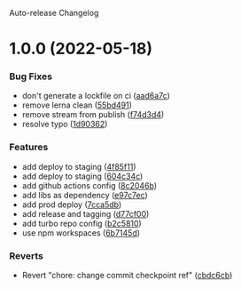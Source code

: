 Auto-release Changelog

# 1.0.0 (2022-05-18)


### Bug Fixes

* don't generate a lockfile on ci ([aad6a7c](https://github.com/Gilbertly/sls-starter-monorepo/commit/aad6a7c209d00b452b9dd744c53c10a9ba6fc899))
* remove lerna clean ([55bd491](https://github.com/Gilbertly/sls-starter-monorepo/commit/55bd491ae44af3e973bbe30ea6689221528cf071))
* remove stream from publish ([f74d3d4](https://github.com/Gilbertly/sls-starter-monorepo/commit/f74d3d47dba2a59cccd577a567130fad5e6944cd))
* resolve typo ([1d90362](https://github.com/Gilbertly/sls-starter-monorepo/commit/1d90362eea0dfad856ac5d74d52e98dfb5632930))


### Features

* add deploy to staging ([4f85f11](https://github.com/Gilbertly/sls-starter-monorepo/commit/4f85f1173ac32a2736a14d17550209e5bf74f493))
* add deploy to staging ([604c34c](https://github.com/Gilbertly/sls-starter-monorepo/commit/604c34c8bd5e967f9bbed1f9983d1980c3b4edee))
* add github actions config ([8c2046b](https://github.com/Gilbertly/sls-starter-monorepo/commit/8c2046bf4954dc7fb3483c840e5eca01d3706ad9))
* add libs as dependency ([e97c7ec](https://github.com/Gilbertly/sls-starter-monorepo/commit/e97c7ec97e7cd5629ba6bbbd9816b9db48a9164e))
* add prod deploy ([7cca5db](https://github.com/Gilbertly/sls-starter-monorepo/commit/7cca5dbbc8ca14a1919c1c6078c220b08da2430a))
* add release and tagging ([d77cf00](https://github.com/Gilbertly/sls-starter-monorepo/commit/d77cf009eec17cf31e8109bc73ccfecb771a2564))
* add turbo repo config ([b2c5810](https://github.com/Gilbertly/sls-starter-monorepo/commit/b2c581074ffa3186931e3dead4cca9c5cc2b855d))
* use npm workspaces ([6b7145d](https://github.com/Gilbertly/sls-starter-monorepo/commit/6b7145db970b60a9570414938de344255d5410d4))


### Reverts

* Revert "chore: change commit checkpoint ref" ([cbdc6cb](https://github.com/Gilbertly/sls-starter-monorepo/commit/cbdc6cb7c3ee0d2e6f747a15f2f824227a50ab59))
